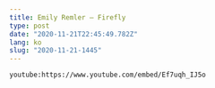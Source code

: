 ```yaml
---
title: Emily Remler ‎– Firefly
type: post
date: "2020-11-21T22:45:49.782Z"
lang: ko
slug: "2020-11-21-1445"
---
```


`youtube:https://www.youtube.com/embed/Ef7uqh_IJ5o`
